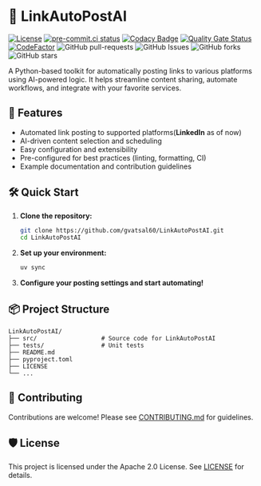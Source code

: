 # 🔗 LinkAutoPostAI

[![License](https://img.shields.io/badge/License-Apache_2.0-blue.svg)](LICENSE)
[![pre-commit.ci status](https://results.pre-commit.ci/badge/github/gvatsal60/LinkAutoPostAI/master.svg)](https://results.pre-commit.ci/latest/github/gvatsal60/LinkAutoPostAI/HEAD)
[![Codacy Badge](https://app.codacy.com/project/badge/Grade/90a56eff45db425b98f356d5e7e710be)](https://app.codacy.com/gh/gvatsal60/LinkAutoPostAI/dashboard?utm_source=gh&utm_medium=referral&utm_content=&utm_campaign=Badge_grade)
[![Quality Gate Status](https://sonarcloud.io/api/project_badges/measure?project=gvatsal60_LinkAutoPostAI&metric=alert_status)](https://sonarcloud.io/summary/new_code?id=gvatsal60_LinkAutoPostAI)
[![CodeFactor](https://www.codefactor.io/repository/github/gvatsal60/linkautopostai/badge)](https://www.codefactor.io/repository/github/gvatsal60/linkautopostai)
![GitHub pull-requests](https://img.shields.io/github/issues-pr/gvatsal60/LinkAutoPostAI)
![GitHub Issues](https://img.shields.io/github/issues/gvatsal60/LinkAutoPostAI)
![GitHub forks](https://img.shields.io/github/forks/gvatsal60/LinkAutoPostAI)
![GitHub stars](https://img.shields.io/github/stars/gvatsal60/LinkAutoPostAI)

A Python-based toolkit for automatically posting links to various platforms using AI-powered logic. It helps streamline content sharing, automate workflows, and integrate with your favorite services.

## 🚀 Features

- Automated link posting to supported platforms(**LinkedIn** as of now)
- AI-driven content selection and scheduling
- Easy configuration and extensibility
- Pre-configured for best practices (linting, formatting, CI)
- Example documentation and contribution guidelines

## 🛠️ Quick Start

1. **Clone the repository:**

   ```sh
   git clone https://github.com/gvatsal60/LinkAutoPostAI.git
   cd LinkAutoPostAI
   ```

2. **Set up your environment:**

   ```sh
   uv sync
   ```

3. **Configure your posting settings and start automating!**

## 📦 Project Structure

```tree
LinkAutoPostAI/
├── src/                  # Source code for LinkAutoPostAI
├── tests/                # Unit tests
├── README.md
├── pyproject.toml
├── LICENSE
└── ...
```

## 🤝 Contributing

Contributions are welcome! Please see [CONTRIBUTING.md](CONTRIBUTING.md) for guidelines.

## 🛡️ License

This project is licensed under the Apache 2.0 License. See [LICENSE](LICENSE) for details.
